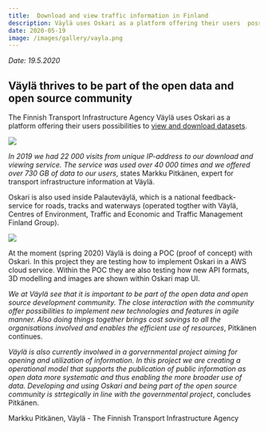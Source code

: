 ```yaml
---
title:  Download and view traffic information in Finland
description: Väylä uses Oskari as a platform offering their users  possibilities to view and download datasets
date: 2020-05-19
image: /images/gallery/vayla.png
---
```

*Date: 19.5.2020*

## Väylä thrives to be part of the open data and open source community

The Finnish Transport Infrastructure Agency Väylä uses Oskari as a platform offering their users  possibilities to [view and download datasets](https://julkinen.vayla.fi/oskari/?lang=en). 

<img src="/images/gallery/vayla.png" class="img-responsive"/>

*In 2019 we had 22 000 visits from unique IP-address to our download and viewing service. The service was used over 40 000 times and we offered over 730 GB of data to our users*, 
states Markku Pitkänen, expert for transport infrastructure information at Väylä. 

Oskari is also used inside Palauteväylä, which is a national feedback-service for roads, tracks and waterways (operated togther with Väylä, Centres of Environment, Traffic and Economic and Traffic Management Finland Group).  

<img src="/images/gallery/privateroads.png" class="img-responsive"/>

At the moment (spring 2020) Väylä is doing a POC (proof of concept) with Oskari. In this project they are testing how to implement Oskari in a AWS cloud service. Within the POC they are also testing how new API formats, 3D modelling and images are shown within Oskari map UI. 

*We at Väylä see that it is important to be part of the open data and open source development community. 
The close interaction with the community offer possibilities to implement new technologies and features in agile manner. 
Also doing things together brings cost savings to all the organisations involved and enables the efficient use of resources*, Pitkänen continues. 

*Väylä is also currently involwed in a gorvernmental project aiming for opening and utilization of information. 
In this project we are creating a operational model that supports the publication of public information as open data more systematic and thus enabling the more broader use of data. 
Developing and using Oskari and being part of the open source community is strtegically in line with the governmental project*, concludes Pitkänen.

Markku Pitkänen,
Väylä - The Finnish Transport Infrastructure Agency  
